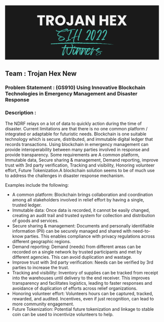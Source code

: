 ![Trojan Hex](public\trojanHexBanner.png)
## Team : Trojan Hex New
### Problem Statement : (GS910) Using Innovative Blockchain Technologies in Emergency Management and Disaster Response

### Description : 
The NDRF relays on a lot of data to quickly action during the time of disaster. Current limitations are that there is no one common platform / integrated or adaptable for futuristic needs. Blockchain is one suitable technology which is secure, distributed, and immutable digital ledger that records transactions. Using blockchain in emergency management can provide interoperability between many parties involved in response and provide transparency. Some requirements are A common platform, Immutable data, Secure sharing & management, Demand reporting, improve trust with 3rd party verification, Tracking and visibility, Honoring volunteer effort, Future Tokenization.A blockchain solution seems to be of much use to address the challenges in disaster response mechanism. 

Examples include the following: 
- A common platform: Blockchain brings collaboration and coordination among all stakeholders involved in relief effort by having a single, trusted ledger. 
- Immutable data: Once data is recorded, it cannot be easily changed, creating an audit trail and trusted system for collection and distribution of goods and services. 
- Secure sharing & management: Documents and personally identifiable information (PII) can be securely managed and shared with need-to-know parties. This enables compliance with privacy regulations across different geographic regions. 
- Demand reporting: Demand (needs) from different areas can be recorded on a single network by trusted participants and met by different agencies. This can avoid duplication and wastage. 
- Improve trust with 3rd party verification: Needs can be verified by 3rd parties to increase the trust. 
- Tracking and visibility: Inventory of supplies can be tracked from receipt into the warehouses until delivery to the end receiver. This improves transparency and facilitates logistics, leading to faster responses and avoidance of duplication of efforts across relief organizations. 
- Honoring volunteer effort: Volunteers hours can be captured, tracked, rewarded, and audited. Incentives, even if just recognition, can lead to more community engagement. 
- Future Tokenization: Potential future tokenization and linkage to stable coin can be used to incentivize volunteers to help.

